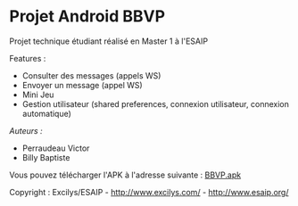 Projet Android BBVP
=================

Projet technique étudiant réalisé en Master 1 à l'ESAIP

Features :
- Consulter des messages (appels WS)
- Envoyer un message (appel WS)
- Mini Jeu 
- Gestion utilisateur (shared preferences, connexion utilisateur, connexion automatique)

<i>Auteurs :</i>
- Perraudeau Victor
- Billy Baptiste


Vous pouvez télécharger l'APK à l'adresse suivante : <a href="http://dev.baptistebilly.com/BBVP.apk">BBVP.apk</a>

Copyright : Excilys/ESAIP - http://www.excilys.com/ - http://www.esaip.org/ 
